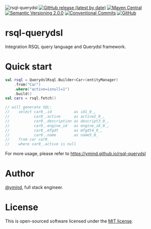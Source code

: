 ![rsql-querydsl](https://github.com/ymind/rsql-querydsl/workflows/rsql-querydsl/badge.svg?branch=master)
[![GitHub release (latest by date)](https://img.shields.io/github/v/release/ymind/rsql-querydsl)](https://github.com/ymind/rsql-querydsl/releases)
[![Maven Central](https://img.shields.io/maven-central/v/team.yi.rsql/rsql-querydsl)](https://search.maven.org/artifact/team.yi.rsql/rsql-querydsl)
[![Semantic Versioning 2.0.0](https://img.shields.io/badge/Semantic%20Versioning-2.0.0-brightgreen)](https://semver.org/)
[![Conventional Commits](https://img.shields.io/badge/Conventional%20Commits-1.0.0-yellow.svg)](https://conventionalcommits.org)
[![GitHub](https://img.shields.io/github/license/ymind/rsql-querydsl)](https://github.com/ymind/rsql-querydsl/blob/master/LICENSE)

# rsql-querydsl

Integration RSQL query language and Querydsl framework.

# Quick start

```kotlin
val rsql = QuerydslRsql.Builder<Car>(entityManager)
    .from("Car")
    .where("active=isnull=1")
    .build()
val cars = rsql.fetch()

// will generate SQL:
//    select car0_.id          as id1_0_,
//           car0_.active      as active2_0_,
//           car0_.description as descript3_0_,
//           car0_.engine_id   as engine_i6_0_,
//           car0_.mfgdt       as mfgdt4_0_,
//           car0_.name        as name5_0_
//    from car car0_
//    where car0_.active is null
```

For more usage, please refer to https://ymind.github.io/rsql-querydsl

# Author

[@ymind][6], full stack engineer.

# License

This is open-sourced software licensed under the [MIT license][9].

[6]: https://github.com/ymind
[9]: https://opensource.org/licenses/MIT
